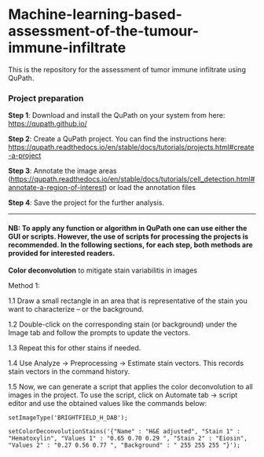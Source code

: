 # Machine-learning-based-assessment-of-the-tumour-immune-infiltrate
This is the repository for the assessment of tumor immune infiltrate using QuPath.

### **Project preparation**

**Step 1**: Download and install the QuPath on your system from here: https://qupath.github.io/

**Step 2**: Create a QuPath project. You can find the instructions here: https://qupath.readthedocs.io/en/stable/docs/tutorials/projects.html#create-a-project

**Step 3**: Annotate the image areas (https://qupath.readthedocs.io/en/stable/docs/tutorials/cell_detection.html#annotate-a-region-of-interest) or load the annotation files

**Step 4**: Save the project for the further analysis.

-------------------------------------------------------------------------------------------------------------------

#### NB: To apply any function or algorithm in QuPath one can use either the GUI or scripts. However, the use of scripts for processing the projects is recommended. In the following sections, for each step, both methods are provided for interested readers.


**Color deconvolution** to mitigate stain variabilitis in images

Method 1:

1.1 Draw a small rectangle in an area that is representative of the stain you want to characterize – or the background.

1.2 Double-click on the corresponding stain (or background) under the Image tab and follow the prompts to update the vectors.

1.3 Repeat this for other stains if needed.

1.4 Use Analyze -> Preprocessing -> Estimate stain vectors. This records stain vectors in the command history.

1.5 Now, we can generate a script that applies the color deconvolution to all images in the project. To use the script, click on Automate tab -> script editor and use the obtained values like the commands below:

```setImageType('BRIGHTFIELD_H_DAB');```

```setColorDeconvolutionStains('{"Name" : "H&E adjusted", "Stain 1" : "Hematoxylin", "Values 1" : "0.65 0.70 0.29 ", "Stain 2" : "Eiosin", "Values 2" : "0.27 0.56 0.77 ", "Background" : " 255 255 255 "}');```




